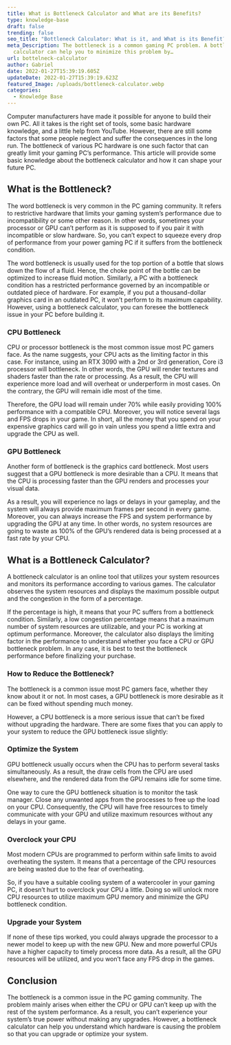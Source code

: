 ```yaml
---
title: What is Bottleneck Calculator and What are its Benefits?
type: knowledge-base
draft: false
trending: false
seo_title: "Bottleneck Calculator: What is it, and What is its Benefit?"
meta_Description: The bottleneck is a common gaming PC problem. A bottleneck
  calculator can help you to minimize this problem by…
url: bottelneck-calculator
author: Gabriel
date: 2022-01-27T15:39:19.605Z
updateDate: 2022-01-27T15:39:19.623Z
featured_Image: /uploads/bottleneck-calculator.webp
categories:
  - Knowledge Base
---
```

Computer manufacturers have made it possible for anyone to build their own PC. All it takes is the right set of tools, some basic hardware knowledge, and a little help from YouTube. However, there are still some factors that some people neglect and suffer the consequences in the long run. The bottleneck of various PC hardware is one such factor that can greatly limit your gaming PC’s performance. This article will provide some basic knowledge about the bottleneck calculator and how it can shape your future PC.

## What is the Bottleneck?

The word bottleneck is very common in the PC gaming community. It refers to restrictive hardware that limits your gaming system’s performance due to incompatibility or some other reason. In other words, sometimes your processor or GPU can’t perform as it is supposed to if you pair it with incompatible or slow hardware. So, you can’t expect to squeeze every drop of performance from your power gaming PC if it suffers from the bottleneck condition. 

The word bottleneck is usually used for the top portion of a bottle that slows down the flow of a fluid. Hence, the choke point of the bottle can be optimized to increase fluid motion. Similarly, a PC with a bottleneck condition has a restricted performance governed by an incompatible or outdated piece of hardware. For example, if you put a thousand-dollar graphics card in an outdated PC, it won’t perform to its maximum capability. However, using a bottleneck calculator, you can foresee the bottleneck issue in your PC before building it.

### CPU Bottleneck

CPU or processor bottleneck is the most common issue most PC gamers face. As the name suggests, your CPU acts as the limiting factor in this case. For instance, using an RTX 3090 with a 2nd or 3rd generation, Core i3 processor will bottleneck. In other words, the GPU will render textures and shaders faster than the rate or processing. As a result, the CPU will experience more load and will overheat or underperform in most cases. On the contrary, the GPU will remain idle most of the time. 

Therefore, the GPU load will remain under 70% while easily providing 100% performance with a compatible CPU. Moreover, you will notice several lags and FPS drops in your game. In short, all the money that you spend on your expensive graphics card will go in vain unless you spend a little extra and upgrade the CPU as well.

### **GPU Bottleneck**

Another form of bottleneck is the graphics card bottleneck. Most users suggest that a GPU bottleneck is more desirable than a CPU. It means that the CPU is processing faster than the GPU renders and processes your visual data. 

As a result, you will experience no lags or delays in your gameplay, and the system will always provide maximum frames per second in every game. Moreover, you can always increase the FPS and system performance by upgrading the GPU at any time. In other words, no system resources are going to waste as 100% of the GPU’s rendered data is being processed at a fast rate by your CPU.

## What is a Bottleneck Calculator?

A bottleneck calculator is an online tool that utilizes your system resources and monitors its performance according to various games. The calculator observes the system resources and displays the maximum possible output and the congestion in the form of a percentage. 

If the percentage is high, it means that your PC suffers from a bottleneck condition. Similarly, a low congestion percentage means that a maximum number of system resources are utilizable, and your PC is working at optimum performance. Moreover, the calculator also displays the limiting factor in the performance to understand whether you face a CPU or GPU bottleneck problem. In any case, it is best to test the bottleneck performance before finalizing your purchase.

### How to Reduce the Bottleneck?

The bottleneck is a common issue most PC gamers face, whether they know about it or not. In most cases, a GPU bottleneck is more desirable as it can be fixed without spending much money. 

However, a CPU bottleneck is a more serious issue that can’t be fixed without upgrading the hardware. There are some fixes that you can apply to your system to reduce the GPU bottleneck issue slightly:

### Optimize the System

GPU bottleneck usually occurs when the CPU has to perform several tasks simultaneously. As a result, the draw cells from the CPU are used elsewhere, and the rendered data from the GPU remains idle for some time. 

One way to cure the GPU bottleneck situation is to monitor the task manager. Close any unwanted apps from the processes to free up the load on your CPU. Consequently, the CPU will have free resources to timely communicate with your GPU and utilize maximum resources without any delays in your game.

### Overclock your CPU

Most modern CPUs are programmed to perform within safe limits to avoid overheating the system. It means that a percentage of the CPU resources are being wasted due to the fear of overheating. 

So, if you have a suitable cooling system of a watercooler in your gaming PC, it doesn’t hurt to overclock your CPU a little. Doing so will unlock more CPU resources to utilize maximum GPU memory and minimize the GPU bottleneck condition.

### Upgrade your System

If none of these tips worked, you could always upgrade the processor to a newer model to keep up with the new GPU. New and more powerful CPUs have a higher capacity to timely process more data. As a result, all the GPU resources will be utilized, and you won’t face any FPS drop in the games.

## Conclusion

The bottleneck is a common issue in the PC gaming community. The problem mainly arises when either the CPU or GPU can’t keep up with the rest of the system performance. As a result, you can’t experience your system’s true power without making any upgrades. However, a bottleneck calculator can help you understand which hardware is causing the problem so that you can upgrade or optimize your system.